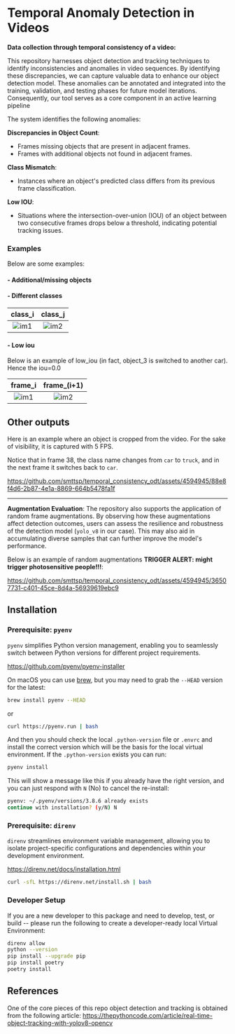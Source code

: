 # Temporal Anomaly Detection in Videos
**Data collection through temporal consistency of a video:** 


This repository harnesses object detection and tracking techniques to identify inconsistencies 
and anomalies in video sequences.
By identifying these discrepancies, we can capture valuable data to enhance our object
detection model. 
These anomalies can be annotated and integrated into the training, validation, and testing phases 
for future model iterations. Consequently, our tool serves as a core component in an active learning pipeline

The system identifies the following anomalies:

**Discrepancies in Object Count**:
- Frames missing objects that are present in adjacent frames.
- Frames with additional objects not found in adjacent frames.

**Class Mismatch**: 
- Instances where an object's predicted class differs from its previous frame classification.

**Low IOU**:
- Situations where the intersection-over-union (IOU) of an object between two consecutive frames drops below a threshold, indicating potential tracking issues.


### Examples

Below are some examples:

#### - Additional/missing objects

#### - Different classes

|                                                    class_i                                                     |                                                    class_j                                                     |
|:--------------------------------------------------------------------------------------------------------------:|:--------------------------------------------------------------------------------------------------------------:|
| ![im1](https://github.com/smttsp/temporal_consistency_odt/assets/4594945/07a547cd-b8ad-4cfc-8c63-da80db762320) | ![im2](https://github.com/smttsp/temporal_consistency_odt/assets/4594945/9e62f950-2702-460f-852d-f5e82893e99c) |

#### - Low iou

Below is an example of low_iou (in fact, object_3 is switched to another car). Hence the iou=0.0

|                                                    frame_i                                                     |                                                  frame_(i+1)                                                   |
|:--------------------------------------------------------------------------------------------------------------:|:--------------------------------------------------------------------------------------------------------------:|
| ![im1](https://github.com/smttsp/temporal_consistency_odt/assets/4594945/8fd14598-5b28-429b-8b25-d030ad619284) | ![im2](https://github.com/smttsp/temporal_consistency_odt/assets/4594945/120fc6c3-738a-4ac6-957f-51d73495b39a) |


## Other outputs


Here is an example where an object is cropped from the video. For the sake of visibility, it is captured with 5 FPS. 

Notice that in frame 38, the class name changes from `car` to `truck`, and in the next frame it switches back to `car`.

https://github.com/smttsp/temporal_consistency_odt/assets/4594945/88e8f4d6-2b87-4e1a-8869-664b5478fa1f


---

**Augmentation Evaluation**:
The repository also supports the application of random frame augmentations. 
By observing how these augmentations affect detection outcomes, users can 
assess the resilience and robustness of the detection model (`yolo_v8` in our case).
This may also aid in accumulating diverse samples that can further improve the model's performance.

Below is an example of random augmentations **TRIGGER ALERT: might trigger photosensitive people!!!**:

https://github.com/smttsp/temporal_consistency_odt/assets/4594945/36507731-c401-45ce-8d4a-56939619ebc9


## Installation

### Prerequisite: `pyenv`

`pyenv` simplifies Python version management, enabling you to seamlessly switch between 
Python versions for different project requirements.



https://github.com/pyenv/pyenv-installer

On macOS you can use [brew](https://brew.sh), but you may need to grab the `--HEAD` version for the latest:

```bash
brew install pyenv --HEAD
```

or

```bash
curl https://pyenv.run | bash
```

And then you should check the local `.python-version` file or `.envrc` and install the correct version which will be the basis for the local virtual environment. If the `.python-version` exists you can run:

```bash
pyenv install
```

This will show a message like this if you already have the right version, and you can just respond with `N` (No) to cancel the re-install:

```bash
pyenv: ~/.pyenv/versions/3.8.6 already exists
continue with installation? (y/N) N
```

### Prerequisite: `direnv`

`direnv` streamlines environment variable management, allowing you to isolate 
project-specific configurations and dependencies within your development environment.

https://direnv.net/docs/installation.html

```bash
curl -sfL https://direnv.net/install.sh | bash
```

### Developer Setup

If you are a new developer to this package and need to develop, test, or build -- please run the following to create a developer-ready local Virtual Environment:

```bash
direnv allow
python --version
pip install --upgrade pip
pip install poetry
poetry install
```

## References

One of the core pieces of this repo object detection and tracking is obtained from 
the following article: https://thepythoncode.com/article/real-time-object-tracking-with-yolov8-opencv

